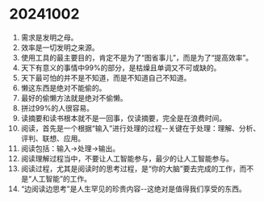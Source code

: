 # 20241002

1. 需求是发明之母。
2. 效率是一切发明之来源。
3. 使用工具的最主要目的，肯定不是为了“图省事儿”，而是为了“提高效率”。
4. 天下有意义的事情中99%的部分，是枯燥且单调又不可或缺的。
5. 天下最可怕的并不是不知道，而是不知道自己不知道。
6. 懒这东西是绝对不能偷的。
7. 最好的偷懒方法就是绝对不偷懒。
8. 拼过99%的人很容易。
9. 读摘要和读书根本就不是一回事，仅读摘要，完全是在浪费时间。
10. 阅读，首先是一个根据“输入”进行处理的过程--关键在于处理：理解、分析、评判、联想、应用。
11. 阅读包括：输入->处理->输出。
12. 阅读理解过程当中，不要让人工智能参与，最少的让人工智能参与。
13. 阅读过程，尤其是阅读时的思考过程，是“你的大脑”要去完成的工作，而不是“人工智能”的工作。
14. “边阅读边思考”是人生罕见的珍贵内容--这绝对是值得我们享受的东西。